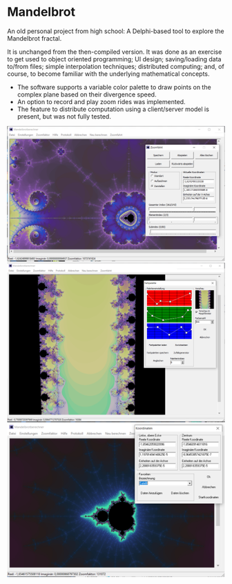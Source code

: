 # Mandelbrot
An old personal project from high school: A Delphi-based tool to explore the Mandelbrot fractal.

It is unchanged from the then-compiled version. It was done as an exercise to get used to object oriented programming; UI design; saving/loading data to/from files; simple interpolation techniques; distributed computing; and, of course, to become familiar with the underlying mathematical concepts.

- The software supports a variable color palette to draw points on the complex plane based on their divergence speed.
- An option to record and play zoom rides was implemented.
- The feature to distribute computation using a client/server model is present, but was not fully tested.

![Mandelbrot](https://github.com/BaranCanOener/Mandelbrot/blob/master/Screenshot1.PNG)
![Mandelbrot](https://github.com/BaranCanOener/Mandelbrot/blob/master/Screenshot2.PNG)
![Mandelbrot](https://github.com/BaranCanOener/Mandelbrot/blob/master/Screenshot3.PNG)
